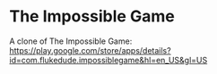 # The Impossible Game

A clone of The Impossible Game: https://play.google.com/store/apps/details?id=com.flukedude.impossiblegame&hl=en_US&gl=US